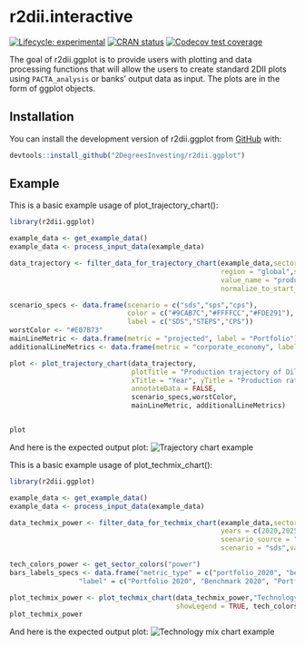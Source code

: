 
<!-- README.md is generated from README.Rmd. Please edit that file -->

# r2dii.interactive

<!-- badges: start -->

[![Lifecycle:
experimental](https://img.shields.io/badge/lifecycle-experimental-orange.svg)](https://www.tidyverse.org/lifecycle/#experimental)
[![CRAN
status](https://www.r-pkg.org/badges/version/r2dii.ggplot)](https://CRAN.R-project.org/package=r2dii.ggplot)
[![Codecov test
coverage](https://codecov.io/gh/2DegreesInvesting/r2dii.ggplot/branch/master/graph/badge.svg)](https://codecov.io/gh/2DegreesInvesting/r2dii.ggplot?branch=master)
<!-- badges: end -->

The goal of r2dii.ggplot is to provide users with plotting and data
processing functions that will allow the users to create standard 2DII
plots using `PACTA_analysis` or banks’ output data as input. The plots
are in the form of ggplot objects.

## Installation

<!--
You can install the released version of r2dii.ggplot from [CRAN](https://CRAN.R-project.org) with:

``` r
install.packages("r2dii.ggplot")
```
-->

You can install the development version of r2dii.ggplot from
[GitHub](https://github.com/2DegreesInvesting/r2dii.ggplot) with:

``` r
devtools::install_github("2DegreesInvesting/r2dii.ggplot")
```

## Example

This is a basic example usage of plot\_trajectory\_chart():

``` r
library(r2dii.ggplot)

example_data <- get_example_data()
example_data <- process_input_data(example_data)

data_trajectory <- filter_data_for_trajectory_chart(example_data,sector = "power", technology = "oilcap",
                                                    region = "global",scenario_source = "demo_2020",
                                                    value_name = "production", end_year = 2025,
                                                    normalize_to_start_year = TRUE)

scenario_specs <- data.frame(scenario = c("sds","sps","cps"),
                             color = c("#9CAB7C","#FFFFCC","#FDE291"),
                             label = c("SDS","STEPS","CPS"))
worstColor <- "#E07B73"
mainLineMetric <- data.frame(metric = "projected", label = "Portfolio")
additionalLineMetrics <- data.frame(metric = "corporate_economy", label = "Corporate Economy")

plot <- plot_trajectory_chart(data_trajectory,
                              plotTitle = "Production trajectory of Oil Capacity technology \n in the Power sector",
                              xTitle = "Year", yTitle = "Production rate (normalized to 2020)",
                              annotateData = FALSE,
                              scenario_specs,worstColor,
                              mainLineMetric, additionalLineMetrics)


plot
```

And here is the expected output plot: ![Trajectory chart
example](man/figures/README-/trajectory_example.png)

This is a basic example usage of plot\_techmix\_chart():

``` r
library(r2dii.ggplot)

example_data <- get_example_data()
example_data <- process_input_data(example_data)

data_techmix_power <- filter_data_for_techmix_chart(example_data,sector = "power",
                                                    years = c(2020,2025),region = "global",
                                                    scenario_source = "demo_2020",
                                                    scenario = "sds",value_name = "technology_share")

tech_colors_power <- get_sector_colors("power")
bars_labels_specs <- data.frame("metric_type" = c("portfolio_2020", "benchmark_2020","portfolio_2025","benchmark_2025","scenario_2025"),
                 "label" = c("Portfolio 2020", "Benchmark 2020", "Portfolio 2025", "Benchmark 2025", "Target SDS 2025"))

plot_techmix_power <- plot_techmix_chart(data_techmix_power,"Technology mix for the Power sector",
                                         showLegend = TRUE, tech_colors_power, bars_labels_specs)
plot_techmix_power
```

And here is the expected output plot: ![Technology mix chart
example](man/figures/README-/example_techmix.png)
